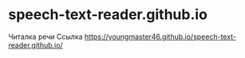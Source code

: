 # speech-text-reader.github.io
Читалка речи
Ссылка https://youngmaster46.github.io/speech-text-reader.github.io/